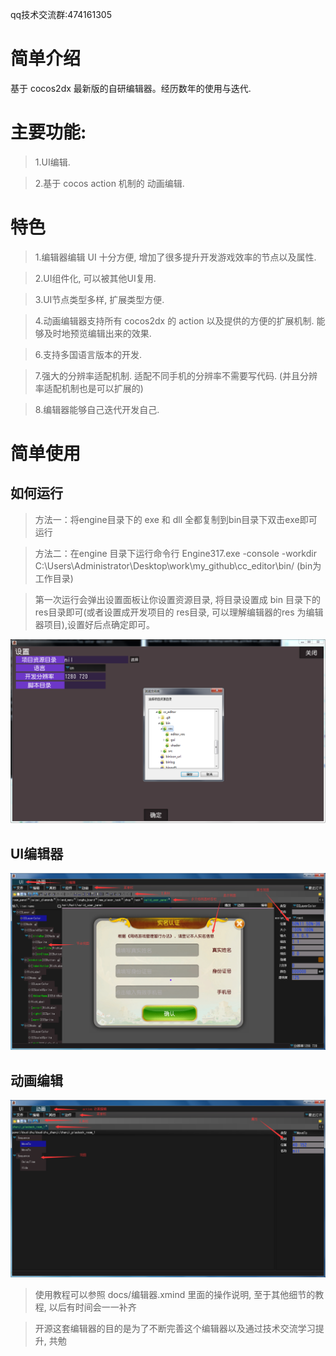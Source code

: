 qq技术交流群:474161305

# 简单介绍
基于 cocos2dx 最新版的自研编辑器。经历数年的使用与迭代.

# 主要功能:
> 1.UI编辑.

> 2.基于 cocos action 机制的 动画编辑.

# 特色
> 1.编辑器编辑 UI 十分方便, 增加了很多提升开发游戏效率的节点以及属性.

> 2.UI组件化, 可以被其他UI复用.

> 3.UI节点类型多样, 扩展类型方便.

> 4.动画编辑器支持所有 cocos2dx 的 action 以及提供的方便的扩展机制. 能够及时地预览编辑出来的效果.

> 6.支持多国语言版本的开发.

> 7.强大的分辨率适配机制. 适配不同手机的分辨率不需要写代码. (并且分辨率适配机制也是可以扩展的)

> 8.编辑器能够自己迭代开发自己.


# 简单使用
## 如何运行
> 方法一：将engine目录下的 exe 和 dll 全都复制到bin目录下双击exe即可运行

> 方法二：在engine 目录下运行命令行 Engine317.exe -console -workdir C:\Users\Administrator\Desktop\work\my_github\cc_editor\bin/   (bin为工作目录)

> 第一次运行会弹出设置面板让你设置资源目录, 将目录设置成 bin 目录下的 res目录即可(或者设置成开发项目的 res目录, 可以理解编辑器的res 为编辑器项目),设置好后点确定即可。
<img src="https://raw.githubusercontent.com/CarlZhongZ/cocos_editor/master/docs/first_setting.png" alt="alt text" title="Title" />

## UI编辑器
<img src="https://raw.githubusercontent.com/CarlZhongZ/cocos_editor/master/docs/UI_editor.png" alt="alt text" title="Title" />

## 动画编辑
<img src="https://raw.githubusercontent.com/CarlZhongZ/cocos_editor/master/docs/action_ani_editor.png" alt="alt text" title="Title" />

> 使用教程可以参照 docs/编辑器.xmind 里面的操作说明, 至于其他细节的教程, 以后有时间会一一补齐

> 开源这套编辑器的目的是为了不断完善这个编辑器以及通过技术交流学习提升, 共勉
